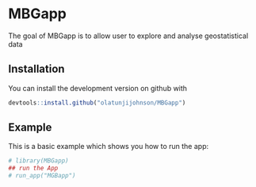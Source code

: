 
<!-- README.md is generated from README.Rmd. Please edit that file -->

# MBGapp

<!-- badges: start -->

<!-- badges: end -->

The goal of MBGapp is to allow user to explore and analyse
geostatistical
data

## Installation

<!-- You can install the released version of MBGapp from [CRAN](https://CRAN.R-project.org) with: -->

<!-- ``` r -->

<!-- install.packages("MBGapp") -->

<!-- ``` -->

You can install the development version on github with

``` r
devtools::install.github("olatunjijohnson/MBGapp")
```

## Example

This is a basic example which shows you how to run the app:

``` r
# library(MBGapp)
## run the App
# run_app("MGBapp")
```
